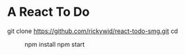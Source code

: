# A React To Do 

git clone https://github.com/rickywid/react-todo-smg.git
cd <dir>
npm install
npm start
